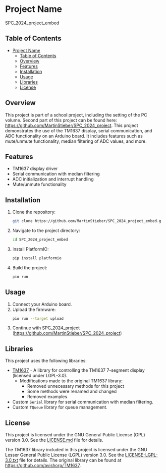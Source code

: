 # Project Name

SPC_2024_project_embed

## Table of Contents

- [Project Name](#project-name)
  - [Table of Contents](#table-of-contents)
  - [Overview](#overview)
  - [Features](#features)
  - [Installation](#installation)
  - [Usage](#usage)
  - [Libraries](#libraries)
  - [License](#license)

## Overview

This project is part of a school project, including the setting of the PC volume.
Second part of this project can be found here: https://github.com/MartinStieber/SPC_2024_project.
This project demonstrates the use of the TM1637 display, serial communication, and ADC functionality on an Arduino board. It includes features such as mute/unmute functionality, median filtering of ADC values, and more.

## Features

- TM1637 display driver
- Serial communication with median filtering
- ADC initialization and interrupt handling
- Mute/unmute functionality

## Installation

1. Clone the repository:
    ```sh
    git clone https://github.com/MartinStieber/SPC_2024_project_embed.git
    ```
2. Navigate to the project directory:
    ```sh
    cd SPC_2024_project_embed
    ```
3. Install PlatformIO:
    ```sh
    pip install platformio
    ```
4. Build the project:
    ```sh
    pio run
    ```

## Usage

1. Connect your Arduino board.
2. Upload the firmware:
    ```sh
    pio run --target upload
    ```
3. Continue with SPC_2024_project (https://github.com/MartinStieber/SPC_2024_project)

## Libraries

This project uses the following libraries:

- [TM1637](https://github.com/avishorp/TM1637) - A library for controlling the TM1637 7-segment display (licensed under LGPL-3.0).
  - Modifications made to the original TM1637 library:
    - Removed unnecessary methods for this project
    - Some methods were renamed and changed
    - Removed examples
- Custom `Serial` library for serial communication with median filtering.
- Custom `TQueue` library for queue management.

## License

This project is licensed under the GNU General Public License (GPL) version 3.0. See the [LICENSE.md](LICENSE.md) file for details.

The TM1637 library included in this project is licensed under the GNU Lesser General Public License (LGPL) version 3.0. See the [LICENSE-LGPL-3.0.txt](LICENSE-LGPL-3.0.txt) file for details. The original library can be found at https://github.com/avishorp/TM1637.